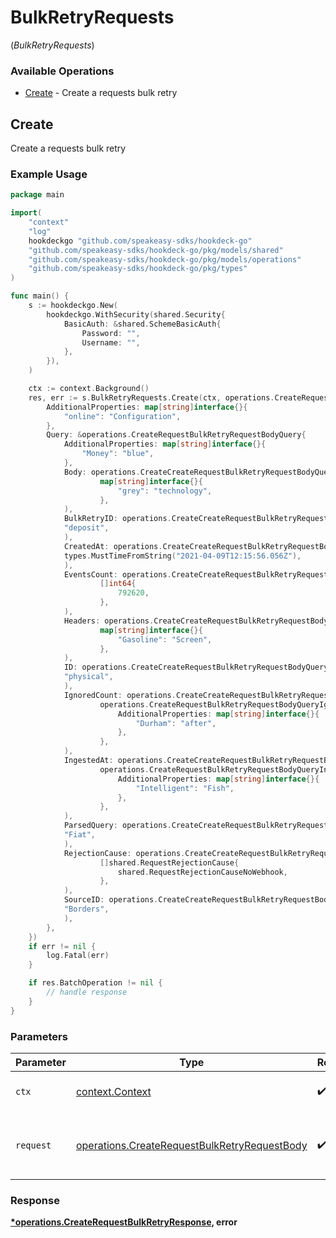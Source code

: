 # BulkRetryRequests
(*BulkRetryRequests*)

### Available Operations

* [Create](#create) - Create a requests bulk retry

## Create

Create a requests bulk retry

### Example Usage

```go
package main

import(
	"context"
	"log"
	hookdeckgo "github.com/speakeasy-sdks/hookdeck-go"
	"github.com/speakeasy-sdks/hookdeck-go/pkg/models/shared"
	"github.com/speakeasy-sdks/hookdeck-go/pkg/models/operations"
	"github.com/speakeasy-sdks/hookdeck-go/pkg/types"
)

func main() {
    s := hookdeckgo.New(
        hookdeckgo.WithSecurity(shared.Security{
            BasicAuth: &shared.SchemeBasicAuth{
                Password: "",
                Username: "",
            },
        }),
    )

    ctx := context.Background()
    res, err := s.BulkRetryRequests.Create(ctx, operations.CreateRequestBulkRetryRequestBody{
        AdditionalProperties: map[string]interface{}{
            "online": "Configuration",
        },
        Query: &operations.CreateRequestBulkRetryRequestBodyQuery{
            AdditionalProperties: map[string]interface{}{
                "Money": "blue",
            },
            Body: operations.CreateCreateRequestBulkRetryRequestBodyQueryBodyMapOfany(
                    map[string]interface{}{
                        "grey": "technology",
                    },
            ),
            BulkRetryID: operations.CreateCreateRequestBulkRetryRequestBodyQueryBulkRetryIDStr(
            "deposit",
            ),
            CreatedAt: operations.CreateCreateRequestBulkRetryRequestBodyQueryCreatedAtDateTime(
            types.MustTimeFromString("2021-04-09T12:15:56.056Z"),
            ),
            EventsCount: operations.CreateCreateRequestBulkRetryRequestBodyQueryEventsCountArrayOfinteger(
                    []int64{
                        792620,
                    },
            ),
            Headers: operations.CreateCreateRequestBulkRetryRequestBodyQueryHeadersMapOfany(
                    map[string]interface{}{
                        "Gasoline": "Screen",
                    },
            ),
            ID: operations.CreateCreateRequestBulkRetryRequestBodyQueryIDStr(
            "physical",
            ),
            IgnoredCount: operations.CreateCreateRequestBulkRetryRequestBodyQueryIgnoredCountCreateRequestBulkRetryRequestBodyQueryIgnoredCount2(
                    operations.CreateRequestBulkRetryRequestBodyQueryIgnoredCount2{
                        AdditionalProperties: map[string]interface{}{
                            "Durham": "after",
                        },
                    },
            ),
            IngestedAt: operations.CreateCreateRequestBulkRetryRequestBodyQueryIngestedAtCreateRequestBulkRetryRequestBodyQueryIngestedAt2(
                    operations.CreateRequestBulkRetryRequestBodyQueryIngestedAt2{
                        AdditionalProperties: map[string]interface{}{
                            "Intelligent": "Fish",
                        },
                    },
            ),
            ParsedQuery: operations.CreateCreateRequestBulkRetryRequestBodyQueryParsedQueryStr(
            "Fiat",
            ),
            RejectionCause: operations.CreateCreateRequestBulkRetryRequestBodyQueryRejectionCauseArrayOfRequestRejectionCause(
                    []shared.RequestRejectionCause{
                        shared.RequestRejectionCauseNoWebhook,
                    },
            ),
            SourceID: operations.CreateCreateRequestBulkRetryRequestBodyQuerySourceIDStr(
            "Borders",
            ),
        },
    })
    if err != nil {
        log.Fatal(err)
    }

    if res.BatchOperation != nil {
        // handle response
    }
}
```

### Parameters

| Parameter                                                                                                    | Type                                                                                                         | Required                                                                                                     | Description                                                                                                  |
| ------------------------------------------------------------------------------------------------------------ | ------------------------------------------------------------------------------------------------------------ | ------------------------------------------------------------------------------------------------------------ | ------------------------------------------------------------------------------------------------------------ |
| `ctx`                                                                                                        | [context.Context](https://pkg.go.dev/context#Context)                                                        | :heavy_check_mark:                                                                                           | The context to use for the request.                                                                          |
| `request`                                                                                                    | [operations.CreateRequestBulkRetryRequestBody](../../models/operations/createrequestbulkretryrequestbody.md) | :heavy_check_mark:                                                                                           | The request object to use for the request.                                                                   |


### Response

**[*operations.CreateRequestBulkRetryResponse](../../models/operations/createrequestbulkretryresponse.md), error**

